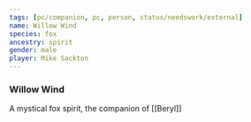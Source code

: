 ```yaml
---
tags: [pc/companion, pc, person, status/needswork/external]
name: Willow Wind
species: fox
ancestry: spirit
gender: male
player: Mike Sackton
---
```

### Willow Wind

A mystical fox spirit, the companion of [[Beryl]]